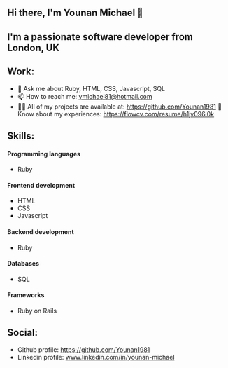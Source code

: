 ## Hi there, I'm Younan Michael 👋

## I'm a passionate software developer from London, UK

## Work:
- 💬 Ask me about Ruby, HTML, CSS, Javascript, SQL
- 📫 How to reach me: ymichael81@hotmail.com
- 👨‍💻 All of my projects are available at: https://github.com/Younan1981
📄 Know about my experiences: https://flowcv.com/resume/h1jv096i0k

## Skills:

#### Programming languages
- Ruby

#### Frontend development
- HTML
- CSS
- Javascript 

#### Backend development
- Ruby

#### Databases
- SQL

#### Frameworks
- Ruby on Rails

## Social:

- Github profile: https://github.com/Younan1981
- Linkedin profile: www.linkedin.com/in/younan-michael
